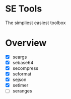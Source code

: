 # SE Tools
The simpliest easiest toolbox

# Overview
- [x] seargs
- [x] sebase64
- [x] secompress
- [x] seformat
- [x] sejson
- [x] setimer
- [ ] seranges
